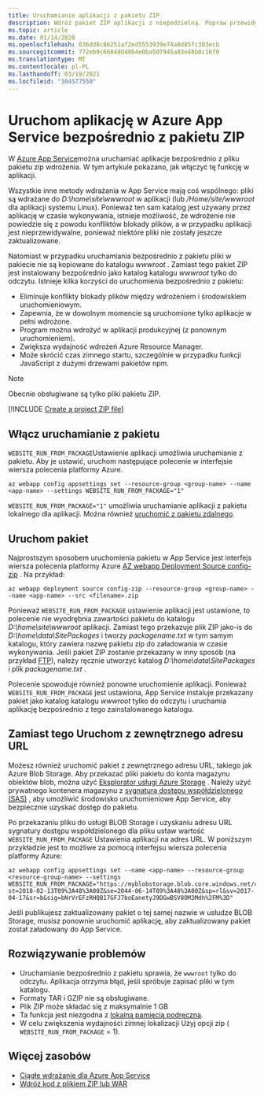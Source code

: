 ```yaml
---
title: Uruchamianie aplikacji z pakietu ZIP
description: Wdróż pakiet ZIP aplikacji z niepodzielną. Popraw przewidywalność i niezawodność zachowania aplikacji podczas procesu wdrażania ZIP.
ms.topic: article
ms.date: 01/14/2020
ms.openlocfilehash: 036dd8c86251af2ed5553939e74a0d85fc303ecb
ms.sourcegitcommit: 772eb9c6684dd4864e0ba507945a83e48b8c16f0
ms.translationtype: MT
ms.contentlocale: pl-PL
ms.lasthandoff: 03/19/2021
ms.locfileid: "104577550"
---
```

# <a name="run-your-app-in-azure-app-service-directly-from-a-zip-package"></a>Uruchom aplikację w Azure App Service bezpośrednio z pakietu ZIP

W [Azure App Service](overview.md)można uruchamiać aplikacje bezpośrednio z pliku pakietu zip wdrożenia. W tym artykule pokazano, jak włączyć tę funkcję w aplikacji.

Wszystkie inne metody wdrażania w App Service mają coś wspólnego: pliki są wdrażane do *D:\home\site\wwwroot* w aplikacji (lub */Home/site/wwwroot* dla aplikacji systemu Linux). Ponieważ ten sam katalog jest używany przez aplikację w czasie wykonywania, istnieje możliwość, że wdrożenie nie powiedzie się z powodu konfliktów blokady plików, a w przypadku aplikacji jest nieprzewidywalne, ponieważ niektóre pliki nie zostały jeszcze zaktualizowane.

Natomiast w przypadku uruchamiania bezpośrednio z pakietu pliki w pakiecie nie są kopiowane do katalogu *wwwroot* . Zamiast tego pakiet ZIP jest instalowany bezpośrednio jako katalog katalogu *wwwroot* tylko do odczytu. Istnieje kilka korzyści do uruchomienia bezpośrednio z pakietu:

- Eliminuje konflikty blokady plików między wdrożeniem i środowiskiem uruchomieniowym.
- Zapewnia, że w dowolnym momencie są uruchomione tylko aplikacje w pełni wdrożone.
- Program można wdrożyć w aplikacji produkcyjnej (z ponownym uruchomieniem).
- Zwiększa wydajność wdrożeń Azure Resource Manager.
- Może skrócić czas zimnego startu, szczególnie w przypadku funkcji JavaScript z dużymi drzewami pakietów npm.

> [!NOTE]
> Obecnie obsługiwane są tylko pliki pakietu ZIP.

[!INCLUDE [Create a project ZIP file](../../includes/app-service-web-deploy-zip-prepare.md)]

## <a name="enable-running-from-package"></a>Włącz uruchamianie z pakietu

`WEBSITE_RUN_FROM_PACKAGE`Ustawienie aplikacji umożliwia uruchamianie z pakietu. Aby je ustawić, uruchom następujące polecenie w interfejsie wiersza polecenia platformy Azure.

```azurecli-interactive
az webapp config appsettings set --resource-group <group-name> --name <app-name> --settings WEBSITE_RUN_FROM_PACKAGE="1"
```

`WEBSITE_RUN_FROM_PACKAGE="1"` umożliwia uruchamianie aplikacji z pakietu lokalnego dla aplikacji. Można również [uruchomić z pakietu zdalnego](#run-from-external-url-instead).

## <a name="run-the-package"></a>Uruchom pakiet

Najprostszym sposobem uruchomienia pakietu w App Service jest interfejs wiersza polecenia platformy Azure [AZ webapp Deployment Source config-zip](/cli/azure/webapp/deployment/source#az-webapp-deployment-source-config-zip) . Na przykład:

```azurecli-interactive
az webapp deployment source config-zip --resource-group <group-name> --name <app-name> --src <filename>.zip
```

Ponieważ `WEBSITE_RUN_FROM_PACKAGE` ustawienie aplikacji jest ustawione, to polecenie nie wyodrębnia zawartości pakietu do katalogu *D:\home\site\wwwroot* aplikacji. Zamiast tego przekazuje plik ZIP jako-is do *D:\home\data\SitePackages* i tworzy *packagename.txt* w tym samym katalogu, który zawiera nazwę pakietu zip do załadowania w czasie wykonywania. Jeśli pakiet ZIP zostanie przekazany w inny sposób (na przykład [FTP](deploy-ftp.md)), należy ręcznie utworzyć katalog *D:\home\data\SitePackages* i plik *packagename.txt* .

Polecenie spowoduje również ponowne uruchomienie aplikacji. Ponieważ `WEBSITE_RUN_FROM_PACKAGE` jest ustawiona, App Service instaluje przekazany pakiet jako katalog katalogu *wwwroot* tylko do odczytu i uruchamia aplikację bezpośrednio z tego zainstalowanego katalogu.

## <a name="run-from-external-url-instead"></a>Zamiast tego Uruchom z zewnętrznego adresu URL

Możesz również uruchomić pakiet z zewnętrznego adresu URL, takiego jak Azure Blob Storage. Aby przekazać pliki pakietu do konta magazynu obiektów blob, można użyć [Eksplorator usługi Azure Storage](../vs-azure-tools-storage-manage-with-storage-explorer.md) . Należy użyć prywatnego kontenera magazynu z [sygnaturą dostępu współdzielonego (SAS)](../vs-azure-tools-storage-manage-with-storage-explorer.md#generate-a-sas-in-storage-explorer) , aby umożliwić środowisko uruchomieniowe App Service, aby bezpiecznie uzyskać dostęp do pakietu. 

Po przekazaniu pliku do usługi BLOB Storage i uzyskaniu adresu URL sygnatury dostępu współdzielonego dla pliku ustaw wartość `WEBSITE_RUN_FROM_PACKAGE` Ustawienia aplikacji na adres URL. W poniższym przykładzie jest to możliwe za pomocą interfejsu wiersza polecenia platformy Azure:

```azurecli-interactive
az webapp config appsettings set --name <app-name> --resource-group <resource-group-name> --settings WEBSITE_RUN_FROM_PACKAGE="https://myblobstorage.blob.core.windows.net/content/SampleCoreMVCApp.zip?st=2018-02-13T09%3A48%3A00Z&se=2044-06-14T09%3A48%3A00Z&sp=rl&sv=2017-04-17&sr=b&sig=bNrVrEFzRHQB17GFJ7boEanetyJ9DGwBSV8OM3Mdh%2FM%3D"
```

Jeśli publikujesz zaktualizowany pakiet o tej samej nazwie w usłudze BLOB Storage, musisz ponownie uruchomić aplikację, aby zaktualizowany pakiet został załadowany do App Service.

## <a name="troubleshooting"></a>Rozwiązywanie problemów

- Uruchamianie bezpośrednio z pakietu sprawia, że `wwwroot` tylko do odczytu. Aplikacja otrzyma błąd, jeśli spróbuje zapisać pliki w tym katalogu.
- Formaty TAR i GZIP nie są obsługiwane.
- Plik ZIP może składać się z maksymalnie 1 GB
- Ta funkcja jest niezgodna z [lokalną pamięcią podręczną](overview-local-cache.md).
- W celu zwiększenia wydajności zimnej lokalizacji Użyj opcji zip ( `WEBSITE_RUN_FROM_PACKAGE` = 1).

## <a name="more-resources"></a>Więcej zasobów

- [Ciągłe wdrażanie dla Azure App Service](deploy-continuous-deployment.md)
- [Wdróż kod z plikiem ZIP lub WAR](deploy-zip.md)
